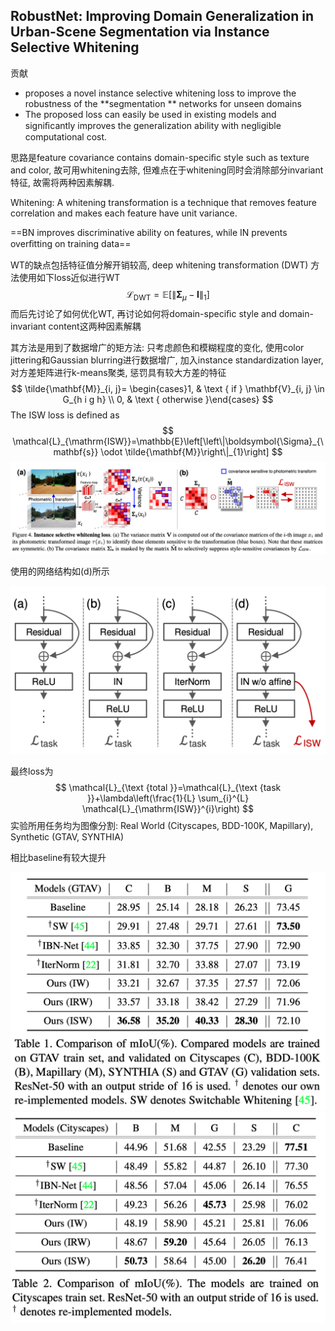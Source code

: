 ## RobustNet: Improving Domain Generalization in Urban-Scene Segmentation via Instance Selective Whitening

贡献

+ proposes a novel instance selective whitening loss to improve the robustness of the **segmentation ** networks for unseen domains
+ The proposed loss can easily be used in existing models and signiﬁcantly improves the generalization ability with negligible computational cost.

思路是feature covariance contains domain-speciﬁc style such as texture and color, 故可用whitening去除, 但难点在于whitening同时会消除部分invariant特征, 故需将两种因素解耦.

Whitening: A whitening transformation is a technique that removes feature correlation and makes each feature have unit variance.

==BN improves discriminative ability on features, while IN prevents overﬁtting on training data==

WT的缺点包括特征值分解开销较高, deep whitening transformation (DWT) 方法使用如下loss近似进行WT
$$
\mathcal{L}_{\mathrm{DWT}}=\mathbb{E}\left[\left\|\boldsymbol{\Sigma}_{\mu}-\mathbf{I}\right\|_{1}\right]
$$
而后先讨论了如何优化WT, 再讨论如何将domain-speciﬁc style and domain-invariant content这两种因素解耦

其方法是用到了数据增广的矩方法: 只考虑颜色和模糊程度的变化, 使用color jittering和Gaussian blurring进行数据增广, 加入instance standardization layer, 对方差矩阵进行k-means聚类, 惩罚具有较大方差的特征
$$
\tilde{\mathbf{M}}_{i, j}= \begin{cases}1, & \text { if } \mathbf{V}_{i, j} \in G_{h i g h} \\ 0, & \text { otherwise }\end{cases}
$$
The ISW loss is defined as
$$
\mathcal{L}_{\mathrm{ISW}}=\mathbb{E}\left[\left\|\boldsymbol{\Sigma}_{\mathbf{s}} \odot \tilde{\mathbf{M}}\right\|_{1}\right]
$$
<img src="images/RobustNet/1.png" alt="image-20210810162752680" style="zoom:50%;" />

使用的网络结构如(d)所示

<img src="images/RobustNet/2.png" alt="image-20210810161729701" style="zoom:50%;" />

最终loss为
$$
\mathcal{L}_{\text {total }}=\mathcal{L}_{\text {task }}+\lambda\left(\frac{1}{L} \sum_{i}^{L} \mathcal{L}_{\mathrm{ISW}}^{i}\right)
$$
实验所用任务均为图像分割: Real World (Cityscapes, BDD-100K, Mapillary), Synthetic (GTAV, SYNTHIA)

相比baseline有较大提升

<img src="images/RobustNet/3.png" alt="image-20210810162655097" style="zoom:50%;" />

<img src="images/RobustNet/4.png" alt="image-20210810162427292" style="zoom:50%;" />

